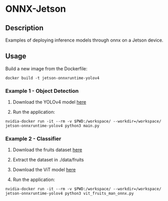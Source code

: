 # ONNX-Jetson

## Description
Examples of deploying inference models through onnx on a Jetson device.

## Usage
Build a new image from the Dockerfile:
```
docker build -t jetson-onnxruntime-yolov4
```
### Example 1 - Object Detection
1. Download the YOLOv4 model [here](https://github.com/onnx/models/tree/main/vision/object_detection_segmentation/yolov4)

2. Run the application:
```
nvidia-docker run -it --rm -v $PWD:/workspace/ --workdir=/workspace/  jetson-onnxruntime-yolov4 python3 main.py
```

### Example 2 - Classifier
1. Download the fruits dataset [here](https://www.kaggle.com/datasets/moltean/fruits)

2. Extract the dataset in ./data/fruits

3. Download the ViT model [here](https://drive.google.com/file/d/1FQvn3N3JTgeTZUc91_vXJaGZnjnAsj5N/view?usp=sharing)

4. Run the application:
```
nvidia-docker run -it --rm -v $PWD:/workspace/ --workdir=/workspace/  jetson-onnxruntime-yolov4 python3 vit_fruits_man_onnx.py
```
